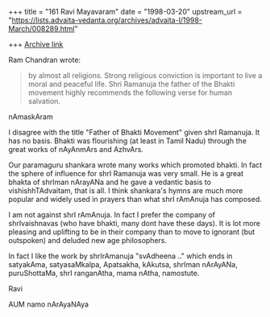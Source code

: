 +++
title = "161 Ravi Mayavaram"
date = "1998-03-20"
upstream_url = "https://lists.advaita-vedanta.org/archives/advaita-l/1998-March/008289.html"

+++
[Archive link](https://lists.advaita-vedanta.org/archives/advaita-l/1998-March/008289.html)

Ram Chandran wrote:

> by almost all religions. Strong religious conviction is important to
> live a moral and peaceful life.  Shri Ramanuja the father of the Bhakti
> movement highly recommends the following verse for human salvation.
>

nAmaskAram

I disagree with the title "Father of Bhakti Movement" given shrI
Ramanuja. It has no basis. Bhakti was flourishing (at least in Tamil
Nadu)   through the great works of nAyAnmArs and AzhvArs.

Our paramaguru shankara wrote many works which promoted bhakti.
In fact the sphere of influence for shrI Ramanuja was very small. He is
a great bhakta of shrIman nArayANa and he gave a vedantic basis to
vishishhTAdvaitam, that is all.  I think shankara's hymns are much more
popular and widely used in prayers than what shrI rAmAnuja has composed.


I am not against shrI rAmAnuja. In fact I prefer the company of
shrIvaishnavas (who have bhakti, many dont have these days). It is lot
more pleasing and uplifting to  be in their company than to move to
ignorant (but outspoken) and deluded new age philosophers.

In fact I  like the  work by shrIrAmanuja "svAdheena .." which ends in
satyakAma, satyasaMkalpa, Apatsakha, kAkutsa, shrIman nArAyANa,
puruShottaMa, shrI ranganAtha, mama nAtha, namostute.

Ravi

AUM namo nArAyaNAya

